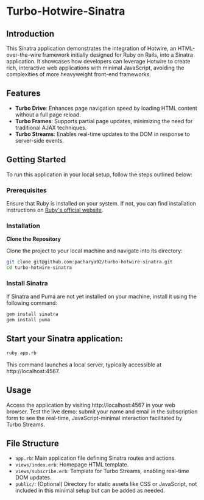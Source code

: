# Turbo-Hotwire-Sinatra

## Introduction

This Sinatra application demonstrates the integration of Hotwire, an HTML-over-the-wire framework initially designed for Ruby on Rails, into a Sinatra application. It showcases how developers can leverage Hotwire to create rich, interactive web applications with minimal JavaScript, avoiding the complexities of more heavyweight front-end frameworks.

## Features

- **Turbo Drive**: Enhances page navigation speed by loading HTML content without a full page reload.
- **Turbo Frames**: Supports partial page updates, minimizing the need for traditional AJAX techniques.
- **Turbo Streams**: Enables real-time updates to the DOM in response to server-side events.

## Getting Started

To run this application in your local setup, follow the steps outlined below:

### Prerequisites

Ensure that Ruby is installed on your system. If not, you can find installation instructions on [Ruby's official website](https://www.ruby-lang.org/en/documentation/installation/).

### Installation
**Clone the Repository**

Clone the project to your local machine and navigate into its directory:

```sh
git clone git@github.com:pacharya92/turbo-hotwire-sinatra.git
cd turbo-hotwire-sinatra
```

### Install Sinatra

If Sinatra and Puma are not yet installed on your machine, install it using the following command:

```sh
gem install sinatra
gem install puma
```

## Start your Sinatra application:

```sh
ruby app.rb
```
This command launches a local server, typically accessible at http://localhost:4567.

## Usage
Access the application by visiting http://localhost:4567 in your web browser. Test the live demo: submit your name and email in the subscription form to see the real-time, JavaScript-minimal interaction facilitated by Turbo Streams.

## File Structure
* `app.rb`: Main application file defining Sinatra routes and actions.
* `views/index.erb`: Homepage HTML template.
* `views/subscribe.erb`: Template for Turbo Streams, enabling real-time DOM updates.
* `public/`: (Optional) Directory for static assets like CSS or JavaScript, not included in this minimal setup but can be added as needed.

